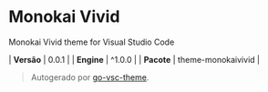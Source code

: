 # Monokai Vivid

Monokai Vivid theme for Visual Studio Code

| **Versão** | 0.0.1 |
| **Engine** | ^1.0.0 |
| **Pacote** | theme-monokaivivid |

> Autogerado por [go-vsc-theme](https://github.com/natalbu/go-vsc-theme).
